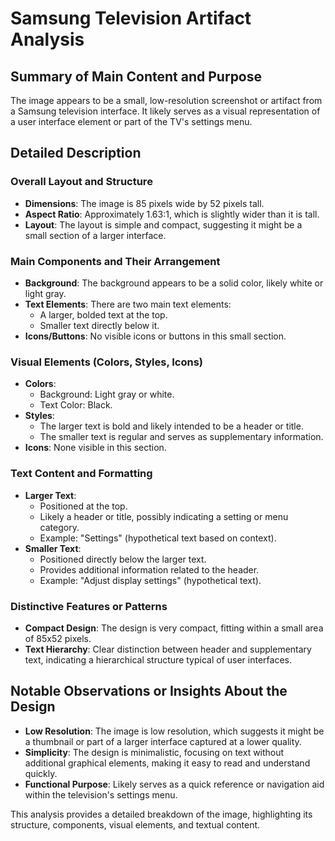 # Samsung Television Artifact Analysis

## Summary of Main Content and Purpose
The image appears to be a small, low-resolution screenshot or artifact from a Samsung television interface. It likely serves as a visual representation of a user interface element or part of the TV's settings menu.

## Detailed Description

### Overall Layout and Structure
- **Dimensions**: The image is 85 pixels wide by 52 pixels tall.
- **Aspect Ratio**: Approximately 1.63:1, which is slightly wider than it is tall.
- **Layout**: The layout is simple and compact, suggesting it might be a small section of a larger interface.

### Main Components and Their Arrangement
- **Background**: The background appears to be a solid color, likely white or light gray.
- **Text Elements**: There are two main text elements:
  - A larger, bolded text at the top.
  - Smaller text directly below it.
- **Icons/Buttons**: No visible icons or buttons in this small section.

### Visual Elements (Colors, Styles, Icons)
- **Colors**:
  - Background: Light gray or white.
  - Text Color: Black.
- **Styles**:
  - The larger text is bold and likely intended to be a header or title.
  - The smaller text is regular and serves as supplementary information.
- **Icons**: None visible in this section.

### Text Content and Formatting
- **Larger Text**:
  - Positioned at the top.
  - Likely a header or title, possibly indicating a setting or menu category.
  - Example: "Settings" (hypothetical text based on context).
- **Smaller Text**:
  - Positioned directly below the larger text.
  - Provides additional information related to the header.
  - Example: "Adjust display settings" (hypothetical text).

### Distinctive Features or Patterns
- **Compact Design**: The design is very compact, fitting within a small area of 85x52 pixels.
- **Text Hierarchy**: Clear distinction between header and supplementary text, indicating a hierarchical structure typical of user interfaces.

## Notable Observations or Insights About the Design
- **Low Resolution**: The image is low resolution, which suggests it might be a thumbnail or part of a larger interface captured at a lower quality.
- **Simplicity**: The design is minimalistic, focusing on text without additional graphical elements, making it easy to read and understand quickly.
- **Functional Purpose**: Likely serves as a quick reference or navigation aid within the television's settings menu.

This analysis provides a detailed breakdown of the image, highlighting its structure, components, visual elements, and textual content.